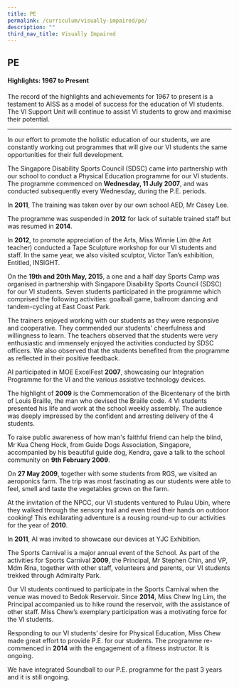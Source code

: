 ```yaml
---
title: PE
permalink: /curriculum/visually-impaired/pe/
description: ""
third_nav_title: Visually Impaired
---
```

## PE
#### Highlights: 1967 to Present
The record of the highlights and achievements for 1967 to present is a testament to AISS as a model of success for the education of VI students. The VI Support Unit will continue to assist VI students to grow and maximise their potential.

------------------------------------------

In our effort to promote the holistic education of our students, we are constantly working out programmes that will give our VI students the same opportunities for their full development.

The Singapore Disability Sports Council (SDSC) came into partnership with our school to conduct a Physical Education programme for our VI students. The programme commenced on **Wednesday, 11 July 2007**, and was conducted subsequently every Wednesday, during the P.E. periods.

In **2011**, The training was taken over by our own school AED, Mr Casey Lee.

The programme was suspended in **2012** for lack of suitable trained staff but was resumed in **2014**.

In **2012**, to promote appreciation of the Arts, Miss Winnie Lim (the Art teacher) conducted a Tape Sculpture workshop for our VI students and staff. In the same year, we also visited sculptor, Victor Tan’s exhibition, Entitled, INSIGHT.

On the **19th and 20th May, 2015**, a one and a half day Sports Camp was organised in partnership with Singapore Disability Sports Council (SDSC) for our VI students. Seven students participated in the programme which comprised the following activities: goalball game, ballroom dancing and tandem-cycling at East Coast Park.

The trainers enjoyed working with our students as they were responsive and cooperative. They commended our students' cheerfulness and willingness to learn. The teachers observed that the students were very enthusiastic and immensely enjoyed the activities conducted by SDSC officers. We also observed that the students benefited from the programme as reflected in their positive feedback.

AI participated in MOE ExcelFest **2007**, showcasing our Integration Programme for the VI and the various assistive technology devices.

The highlight of **2009** is the Commemoration of the Bicentenary of the birth of Louis Braille, the man who devised the Braille code. 4 VI students presented his life and work at the school weekly assembly. The audience was deeply impressed by the confident and arresting delivery of the 4 students.

To raise public awareness of how man's faithful friend can help the blind, Mr Kua Cheng Hock, from Guide Dogs Association, Singapore, accompanied by his beautiful guide dog, Kendra, gave a talk to the school community on **9th February 2009**.

On **27 May 2009**, together with some students from RGS, we visited an aeroponics farm. The trip was most fascinating as our students were able to feel, smell and taste the vegetables grown on the farm.
 
At the invitation of the NPCC, our VI students ventured to Pulau Ubin, where they walked through the sensory trail and even tried their hands on outdoor cooking! This exhilarating adventure is a rousing round-up to our activities for the year of **2010**.

In **2011**, AI was invited to showcase our devices at YJC Exhibition.

The Sports Carnival is a major annual event of the School. As part of the activities for Sports Carnival **2009**, the Principal, Mr Stephen Chin, and VP, Mdm Rina, together with other staff, volunteers and parents, our VI students trekked through Admiralty Park.

Our VI students continued to participate in the Sports Carnival when the venue was moved to Bedok Reservoir. Since **2014**, Miss Chew Ing Lim, the Principal accompanied us to hike round the reservoir, with the assistance of other staff. Miss Chew’s exemplary participation was a motivating force for the VI students.

Responding to our VI students’ desire for Physical Education, Miss Chew made great effort to provide P.E. for our students. The programme re-commenced in **2014** with the engagement of a fitness instructor. It is ongoing.

We have integrated Soundball to our P.E. programme for the past 3 years and it is still ongoing.